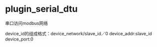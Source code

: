 plugin_serial_dtu
==================
串口访问modbus网络

device_id的组成格式：device_network/slave_id／0
device_addr:slave_id
device_port:0